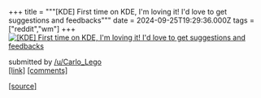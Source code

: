 +++
title = """[KDE] First time on KDE, I'm loving it! I'd love to get suggestions and feedbacks"""
date = 2024-09-25T19:29:36.000Z
tags = ["reddit","wm"]
+++
[![[KDE] First time on KDE, I'm loving it! I'd love to get suggestions and feedbacks](https://preview.redd.it/w373ht3ab0rd1.png?width=640&crop=smart&auto=webp&s=764242a685197df1bb5c1dab69a48dd7d85e7e2e "[KDE] First time on KDE, I'm loving it! I'd love to get suggestions and feedbacks")](https://www.reddit.com/r/unixporn/comments/1fpd1ve/kde_first_time_on_kde_im_loving_it_id_love_to_get/)

submitted by [/u/Carlo\_Lego](https://www.reddit.com/user/Carlo_Lego)  
[\[link\]](https://i.redd.it/w373ht3ab0rd1.png) [\[comments\]](https://www.reddit.com/r/unixporn/comments/1fpd1ve/kde_first_time_on_kde_im_loving_it_id_love_to_get/)

[[source]](https://www.reddit.com/r/unixporn/comments/1fpd1ve/kde_first_time_on_kde_im_loving_it_id_love_to_get/)
